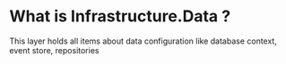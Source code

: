 # What is Infrastructure.Data ?

This layer holds all items about data configuration like database context, event store, repositories

